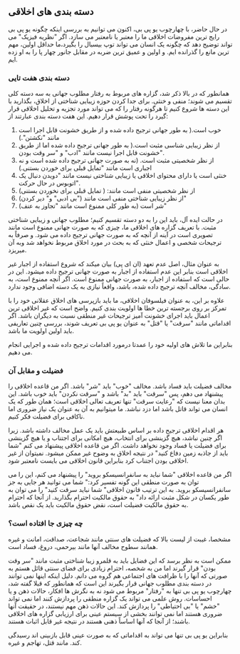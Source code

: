 ## دسته بندی های اخلاقی

در حال حاضر، با چهارچوب یو پی بی، اکنون می توانیم به بررسی اینکه چگونه یو پی بی رایج ترین مفروضات اخلاقی ما را معتبر یا نامعتبر می سازد. اگر "نظریه فیزیک" می تواند توضیح دهد که چگونه یک انسان می تواند توپ بیسبال را بگیرد،ما حداقل اولین، مهم ترین مانع را گذرانده ایم. و اولین و عمیق ترین ضربه در مقابل جانور چهار پا را به او زده ایم.

### دسته بندی هفت تایی

همانطور که در بالا ذکر شد، گزاره های مربوط به رفتار مطلوب جهانی به سه دسته کلی تقسیم می شوند؛ منفی و خنثی. برای جدا کردن حوزه زیبایی شناختی از اخلاق، بگذارید با این دسته ها شروع کنیم تا هرگونه رفتار را که می تواند مورد تجزیه و تحلیل اخلاقی قرار گیرد را تحت پوشش قرار دهیم. این هفت دسته بندی عبارتند از:

1. خوب است.( به طور جهانی ترجیح داده شده و از طریق خشونت قابل اجرا است مانند "نکشتن".)
2. از نظر زیبایی شناسی مثبت است.( به طور جهانی ترجیح داده شده اما از طریق خشونت قابل اجرا نیست مانند "ادب" و "سر وقت بودن".
3. از نظر شخصیتی مثبت است. (نه به صورت جهانی ترجیح داده شده است و نه اجباری است مانند "تمایل قبلی برای خوردن بستنی.)
4. خنثی است یا دارای محتوای اخلاقی یا زیبایی شناختی نیست مانند "دویدن دنبال یک اتوبوس در حال حرکت".
5. (از نظر شخصیتی منفی است مانند: ( تمایل قبلی برای نخوردن بستنی
6. (از نظر زیبایی شناختی منفی است مانند ("بی ادبی" و" دیر کردن"
7. (شر است (به طور کلی ممنوع است مانند "تجاوز به عنف"

در حالت ایده آل، باید این را به دو دسته تقسیم کنیم؛ مطلوب جهانی و زیبایی شناختی مثبت. با تعریف گزاره های اخلاقی ما، چیزی که به صورت جهانی ممنوع است مانند تصویری است در آینه از آنچه که به صورت جهانی ترجیح داده می شود. و صرفاً به ترجیحات شخصی و اعمال خنثی که به بحث در مورد اخلاق مربوط نخواهد شد وبه آن میریزد.

به عنوان مثال، اصل عدم تعهد (ان ای پی) بیان میکند که شروع استفاده از اجبار غیر اخلاقی است بنابر این عدم استفاده از اجبار به صورت جهانی ترجیح داده میشود. این در حالی است که استفاده از اجبار، به صورت جهانی ممنوع است. اگر آنچه ممنوع است، به سادگی، مخالف آنچه ترجیح داده شده، باشد، واقعاً نیازی به یک دسته اضافی وجود ندارد.

علاوه بر این، به عنوان فیلسوفان اخلاقی، ما باید بازپرسی های اخلاق عقلانی خود را با تمرکز بر روی برجسته ترین خطا ها اولویت بندی کنیم. واضح است که غیر اخلاقی ترین اعمال باید اجرای خشونت آمیز ترجیحات غیر منطقی نسبت به دیگران باشد. اگر اقداماتی مانند "سرقت" یا "قتل" به عنوان یو پی بی تعریف شوند، بررسی چنین تعاریفی باید اولین اولویت ما باشد.

بنابراین ما تلاش های اولیه خود را عمدتا درمورد اقدامات ترجیح داده شده و اجرایی انجام می دهیم.

### فضیلت و مقابل آن

مخالف فضیلت باید فساد باشد. مخالف "خوب" باید "شر" باشد. اگر من قاعده اخلاقی را پیشنهاد می دهم، پس "سرقت" باید "بد" باشد و "سرقت نکردن" باید خوب باشد. این بدان معنا نیست که "رعایت سرقت" تنها تعریف تعالی اخلاقی است؛ همان طور که یک انسان می تواند قاتل باشد اما دزد نباشد. ما میتوانیم به آن به عنوان یک نیاز ضروری اما ناکافی برای فضیلت فکر کنیم.

هر اقدام اخلاقی ترجیح داده بر اساس طبیعتش باید یک عمل مخالف داشته باشد. زیرا اگر چنین نباشد، هیچ گزینشی برای انتخاب، هیچ امکانی برای اجتناب و یا هیچ گزینشی برای فضیلت یا فساد وجود نخواهد داشت. اگر من قاعده اخلاقی پیشنهاد می کنم "شما باید از جاذبه زمین دفاع کنید" در نتیجه اخلاق به وضوح غیر ممکن میشود. نمیتوان از غیر اخلاقی بودن اجتناب کرد بنابراین قانون اخلاقی می بایست نامعتبر شود.

اگر من قاعده اخلاقی "شما نباید به سانفرانسیسکو بروید" را پیشنهاد می کنم، این را می توان به صورت منطقی این گونه تفسیر کرد:" شما می توانید هر جایی به جز سانفرانسیسکو بروید. به این ترتیب قانون اخلاقی" شما نباید سرقت کنید" را می توان به طور یکسان در شکل مثبت ارائه داد" به حقوق مالکیت احترام بگذارید. از آنجا که احترام به حقوق مالکیت فضیلت است، نقض حقوق مالکیت باید یک نقص باشد.

### چه چیزی جا افتاده است؟

مشخصا، غیبت از لیست بالا که فضیلت های سنتی مانند شجاعت، صداقت، امانت و غیره همانند سطوح مخالف آنها مانند بیرحمی، دروغ، فساد است.

ممکن است به نظر برسد که این فضایل باید به قلمرو زیبا شناختی مثبت مانند "سر وقت بودن" قرار گیرند اما من به شخصه، احترام زیادی برای فضای سنتی قائل هستم به صورتی که آنها را با ظرافت های اجتماعی هم گروه می دانم. دلیل اینکه اینها نمی توانند در دسته بندی مطلوب جهانی قرار بگیرند این است که همانطور که قبلا گفته شد، چهارچوب یو پی بی  تنها به "رفتار" مربوط می شود نه به نگرش ها افکار، حالات ذهن و یا احساسات. روش علمی می تواند یک گزاره منطقی را پردازش کنند اما نمی تواند "خشم" یا "بی احتیاطی" را پردازش کند. این حالات ذهن مهم نیستند، در حقیقت آنها ضروری هستند اما نمی توانند بخشی از سیستم عینی برای ارزیابی گزاره های اخلاقی باشند؛ از آنجا که آنها اساساً ذهنی هستند در نتیجه غیر قابل اثبات هستند.

بنابراین یو پی بی تنها می ‌تواند به اقداماتی که به صورت عینی قابل بازبینی اند رسیدگی کند. مانند قتل، تهاجم و غیره.
